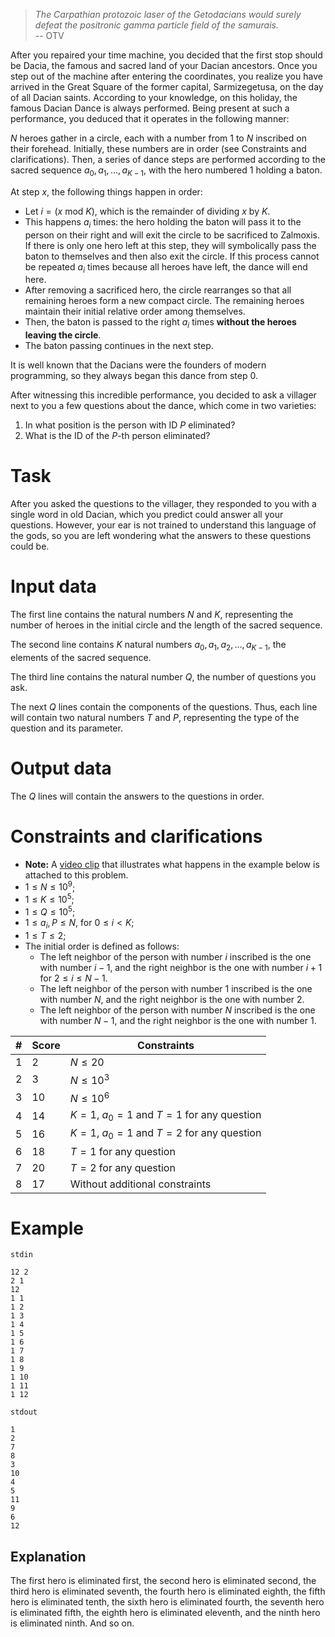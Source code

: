 > _The Carpathian protozoic laser of the Getodacians would surely defeat the positronic gamma particle field of the samurais._  
> -- OTV

After you repaired your time machine, you decided that the first stop should be Dacia, the famous and sacred land of your Dacian ancestors. Once you step out of the machine after entering the coordinates, you realize you have arrived in the Great Square of the former capital, Sarmizegetusa, on the day of all Dacian saints. According to your knowledge, on this holiday, the famous Dacian Dance is always performed. Being present at such a performance, you deduced that it operates in the following manner:

$N$ heroes gather in a circle, each with a number from 1 to $N$ inscribed on their forehead. Initially, these numbers are in order (see Constraints and clarifications). Then, a series of dance steps are performed according to the sacred sequence $a_0, a_1, \dots, a_{K-1}$, with the hero numbered 1 holding a baton.

At step $x$, the following things happen in order:
* Let $i = (x \textrm{ mod } K)$, which is the remainder of dividing $x$ by $K$.
* This happens $a_i$ times: the hero holding the baton will pass it to the person on their right and will exit the circle to be sacrificed to Zalmoxis. If there is only one hero left at this step, they will symbolically pass the baton to themselves and then also exit the circle. If this process cannot be repeated $a_i$ times because all heroes have left, the dance will end here.
* After removing a sacrificed hero, the circle rearranges so that all remaining heroes form a new compact circle. The remaining heroes maintain their initial relative order among themselves.
* Then, the baton is passed to the right $a_i$ times **without the heroes leaving the circle**.
* The baton passing continues in the next step.

It is well known that the Dacians were the founders of modern programming, so they always began this dance from step $0$.

After witnessing this incredible performance, you decided to ask a villager next to you a few questions about the dance, which come in two varieties:

1. In what position is the person with ID $P$ eliminated?
2. What is the ID of the $P$-th person eliminated?

# Task

After you asked the questions to the villager, they responded to you with a single word in old Dacian, which you predict could answer all your questions. However, your ear is not trained to understand this language of the gods, so you are left wondering what the answers to these questions could be.

# Input data

The first line contains the natural numbers $N$ and $K$, representing the number of heroes in the initial circle and the length of the sacred sequence.

The second line contains $K$ natural numbers $a_0, a_1, a_2, \dots, a_{K-1}$, the elements of the sacred sequence.

The third line contains the natural number $Q$, the number of questions you ask.

The next $Q$ lines contain the components of the questions. Thus, each line will contain two natural numbers $T$ and $P$, representing the type of the question and its parameter.

# Output data

The $Q$ lines will contain the answers to the questions in order.

# Constraints and clarifications

* **Note:** A [video clip](HeroDance.mp4) that illustrates what happens in the example below is attached to this problem.
* $1 \le N \le 10^9$;
* $1 \le K \le 10^5$;
* $1 \le Q \le 10^5$;
* $1 \le a_i, P \le N$, for $0 \le i < K$;
* $1 \le T \le 2$;
* The initial order is defined as follows:
  * The left neighbor of the person with number $i$ inscribed is the one with number $i - 1$, and the right neighbor is the one with number $i + 1$ for $2 \le i \le N - 1$.
  * The left neighbor of the person with number $1$ inscribed is the one with number $N$, and the right neighbor is the one with number $2$.
  * The left neighbor of the person with number $N$ inscribed is the one with number $N - 1$, and the right neighbor is the one with number $1$.

|#| Score | Constraints | 
|-|---------|------------|
|1|    2    | $N \le 20$ |
|2|    3    | $N \le 10^3$ |
|3|   10    | $N \le 10^6$ |
|4|   14    | $K = 1$, $a_0 = 1$ and $T = 1$ for any question  |
|5|   16    | $K = 1$, $a_0 = 1$ and $T = 2$ for any question |
|6|   18    | $T = 1$ for any question |
|7|   20    | $T = 2$ for any question |
|8|   17    | Without additional constraints |

# Example

`stdin`
```
12 2  
2 1  
12  
1 1  
1 2  
1 3  
1 4  
1 5  
1 6  
1 7  
1 8  
1 9  
1 10  
1 11  
1 12
```

`stdout`
```
1  
2  
7  
8  
3  
10  
4  
5  
11  
9  
6  
12
```

## Explanation

The first hero is eliminated first, the second hero is eliminated second, the third hero is eliminated seventh, the fourth hero is eliminated eighth, the fifth hero is eliminated tenth, the sixth hero is eliminated fourth, the seventh hero is eliminated fifth, the eighth hero is eliminated eleventh, and the ninth hero is eliminated ninth. And so on.
